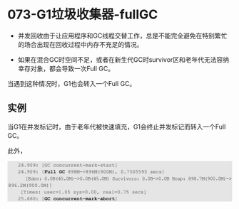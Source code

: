# 073-G1垃圾收集器-fullGC

- 并发回收由于让应用程序和GC线程交替工作，总是不能完全避免在特别繁忙的场合出现在回收过程中内存不充足的情况。

- 如果在混合GC时空间不足，或者在新生代GC时survivor区和老年代无法容纳幸存对象，都会导致一次Full GC。

当遇到这种情况时，G1也会转入一个Full GC。

## 实例

当G1在并发标记时，由于老年代被快速填充，G1会终止并发标记而转入一个Full GC。

此外，

![image-20200920221224547](../../../assets/image-20200920221224547.png)

